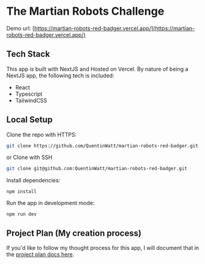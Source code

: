 # The Martian Robots Challenge

Demo url: [https://martian-robots-red-badger.vercel.app/](https://martian-robots-red-badger.vercel.app/)

## Tech Stack

This app is built with NextJS and Hosted on Vercel. By nature of being a NextJS app, the following tech is included:

- React
- Typescript
- TailwindCSS

## Local Setup

Clone the repo with HTTPS:

```bash
git clone https://github.com/QuentinWatt/martian-robots-red-badger.git
```

or Clone with SSH

```bash
git clone git@github.com:QuentinWatt/martian-robots-red-badger.git
```

Install dependencies:

```
npm install
```

Run the app in development mode:

```
npm run dev
```

## Project Plan (My creation process)

If you'd like to follow my thought process for this app, I will document that in the [project plan docs here](./docs/project-plan.md).

